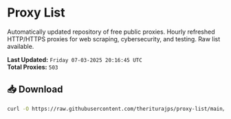 # Proxy List

Automatically updated repository of free public proxies. Hourly refreshed HTTP/HTTPS proxies for web scraping, cybersecurity, and testing. Raw list available.

**Last Updated:** `Friday 07-03-2025 20:16:45 UTC`  
**Total Proxies:** `503`

## 📥 Download
```bash
curl -O https://raw.githubusercontent.com/theriturajps/proxy-list/main/proxies.txt
